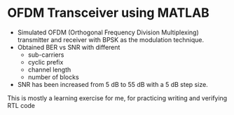 # OFDM Transceiver using MATLAB

- Simulated OFDM (Orthogonal Frequency Division Multiplexing) transmitter and receiver with BPSK as the modulation technique.
- Obtained BER vs SNR with different 
  - sub-carriers
  - cyclic prefix
  - channel length
  - number of blocks 
- SNR has been increased from 5 dB to 55 dB with a 5 dB step size. 

This is mostly a learning exercise for me, for practicing writing and verifying RTL code
